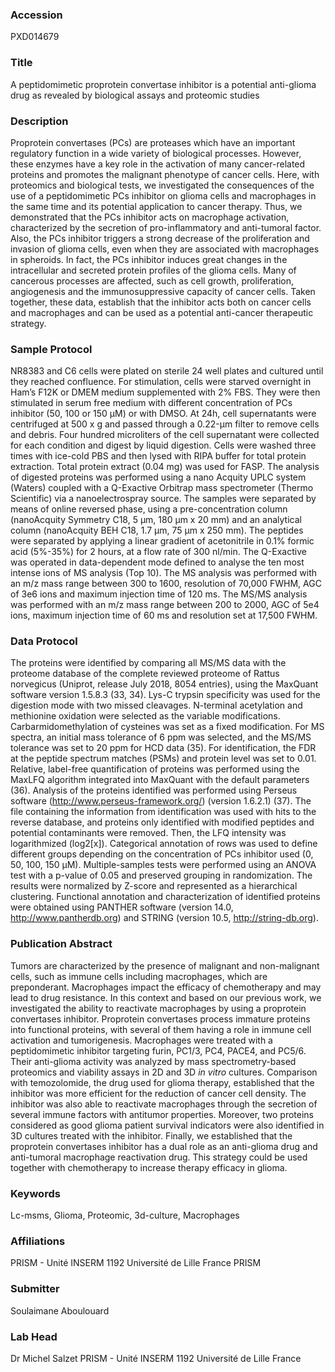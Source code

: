 ### Accession
PXD014679

### Title
A peptidomimetic proprotein convertase inhibitor is a potential anti-glioma drug as revealed by biological assays and proteomic studies

### Description
Proprotein convertases (PCs) are proteases which have an important regulatory function in a wide variety of biological processes. However, these enzymes have a key role in the activation of many cancer-related proteins and promotes the malignant phenotype of cancer cells. Here, with proteomics and biological tests, we investigated the consequences of the use of a peptidomimetic PCs inhibitor on glioma cells and macrophages in the same time and its potential application to cancer therapy. Thus, we demonstrated that the PCs inhibitor acts on macrophage activation, characterized by the secretion of pro-inflammatory and anti-tumoral factor. Also, the PCs inhibitor triggers a strong decrease of the proliferation and invasion of glioma cells, even when they are associated with macrophages in spheroids. In fact, the PCs inhibitor induces great changes in the intracellular and secreted protein profiles of the glioma cells. Many of cancerous processes are affected, such as cell growth, proliferation, angiogenesis and the immunosuppressive capacity of cancer cells. Taken together, these data, establish that the inhibitor acts both on cancer cells and macrophages and can be used as a potential anti-cancer therapeutic strategy.

### Sample Protocol
NR8383 and C6 cells were plated on sterile 24 well plates and cultured until they reached confluence. For stimulation, cells were starved overnight in Ham’s F12K or DMEM medium supplemented with 2% FBS. They were then stimulated in serum free medium with different concentration of PCs inhibitor (50, 100 or 150 μM) or with DMSO. At 24h, cell supernatants were centrifuged at 500 x g and passed through a 0.22-µm filter to remove cells and debris. Four hundred microliters of the cell supernatant were collected for each condition and digest by liquid digestion. Cells were washed three times with ice-cold PBS and then lysed with RIPA buffer for total protein extraction. Total protein extract (0.04 mg) was used for FASP. The analysis of digested proteins was performed using a nano Acquity UPLC system (Waters) coupled with a Q-Exactive Orbitrap mass spectrometer (Thermo Scientific) via a nanoelectrospray source. The samples were separated by means of online reversed phase, using a pre-concentration column (nanoAcquity Symmetry C18, 5 µm, 180 µm x 20 mm) and an analytical column (nanoAcquity BEH C18, 1.7 µm, 75 µm x 250 mm). The peptides were separated by applying a linear gradient of acetonitrile in 0.1% formic acid (5%-35%) for 2 hours, at a flow rate of 300 nl/min. The Q-Exactive was operated in data-dependent mode defined to analyse the ten most intense ions of MS analysis (Top 10). The MS analysis was performed with an m/z mass range between 300 to 1600, resolution of 70,000 FWHM, AGC of 3e6 ions and maximum injection time of 120 ms. The MS/MS analysis was performed with an m/z mass range between 200 to 2000, AGC of 5e4 ions, maximum injection time of 60 ms and resolution set at 17,500 FWHM.

### Data Protocol
The proteins were identified by comparing all MS/MS data with the proteome database of the complete reviewed proteome of Rattus norvegicus (Uniprot, release July 2018, 8054 entries), using the MaxQuant software version 1.5.8.3 (33, 34). Lys-C trypsin specificity was used for the digestion mode with two missed cleavages. N-terminal acetylation and methionine oxidation were selected as the variable modifications. Carbarmidomethylation of cysteines was set as a fixed modification. For MS spectra, an initial mass tolerance of 6 ppm was selected, and the MS/MS tolerance was set to 20 ppm for HCD data (35). For identification, the FDR at the peptide spectrum matches (PSMs) and protein level was set to 0.01. Relative, label-free quantification of proteins was performed using the MaxLFQ algorithm integrated into MaxQuant with the default parameters (36). Analysis of the proteins identified was performed using Perseus software (http://www.perseus-framework.org/) (version 1.6.2.1) (37). The file containing the information from identification was used with hits to the reverse database, and proteins only identified with modified peptides and potential contaminants were removed. Then, the LFQ intensity was logarithmized (log2[x]). Categorical annotation of rows was used to define different groups depending on the concentration of PCs inhibitor used (0, 50, 100, 150 µM). Multiple-samples tests were performed using an ANOVA test with a p-value of 0.05 and preserved grouping in randomization. The results were normalized by Z-score and represented as a hierarchical clustering. Functional annotation and characterization of identified proteins were obtained using PANTHER software (version 14.0, http://www.pantherdb.org) and STRING (version 10.5, http://string-db.org).

### Publication Abstract
Tumors are characterized by the presence of malignant and non-malignant cells, such as immune cells including macrophages, which are preponderant. Macrophages impact the efficacy of chemotherapy and may lead to drug resistance. In this context and based on our previous work, we investigated the ability to reactivate macrophages by using a proprotein convertases inhibitor. Proprotein convertases process immature proteins into functional proteins, with several of them having a role in immune cell activation and tumorigenesis. Macrophages were treated with a peptidomimetic inhibitor targeting furin, PC1/3, PC4, PACE4, and PC5/6. Their anti-glioma activity was analyzed by mass spectrometry-based proteomics and viability assays in 2D and 3D <i>in&#xa0;vitro</i> cultures. Comparison with temozolomide, the drug used for glioma therapy, established that the inhibitor was more efficient for the reduction of cancer cell density. The inhibitor was also able to reactivate macrophages through the secretion of several immune factors with antitumor properties. Moreover, two proteins considered as good glioma patient survival indicators were also identified in 3D cultures treated with the inhibitor. Finally, we established that the proprotein convertases inhibitor has a dual role as an anti-glioma drug and anti-tumoral macrophage reactivation drug. This strategy could be used together with chemotherapy to increase therapy efficacy in glioma.

### Keywords
Lc-msms, Glioma, Proteomic, 3d-culture, Macrophages

### Affiliations
PRISM - Unité INSERM 1192 Université de Lille France
PRISM

### Submitter
Soulaimane Aboulouard

### Lab Head
Dr Michel Salzet
PRISM - Unité INSERM 1192 Université de Lille France


